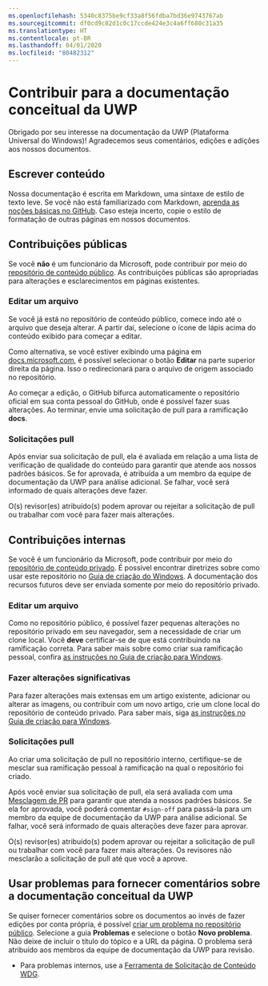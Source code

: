 ```yaml
---
ms.openlocfilehash: 5340c8375be9cf33a8f56fdba7bd36e9743767ab
ms.sourcegitcommit: df0cd9c82d1c0c17ccde424e3c4a6ff680c31a35
ms.translationtype: HT
ms.contentlocale: pt-BR
ms.lasthandoff: 04/01/2020
ms.locfileid: "80482312"
---
```

# <a name="contributing-to-uwp-conceptual-documentation"></a>Contribuir para a documentação conceitual da UWP

Obrigado por seu interesse na documentação da UWP (Plataforma Universal do Windows)! Agradecemos seus comentários, edições e adições aos nossos documentos.

## <a name="writing-content"></a>Escrever conteúdo

Nossa documentação é escrita em Markdown, uma sintaxe de estilo de texto leve. Se você não está familiarizado com Markdown, [aprenda as noções básicas no GitHub](https://guides.github.com/features/mastering-markdown/). Caso esteja incerto, copie o estilo de formatação de outras páginas em nossos documentos.

## <a name="public-contributions"></a>Contribuições públicas

Se você **não** é um funcionário da Microsoft, pode contribuir por meio do [repositório de conteúdo público](https://github.com/MicrosoftDocs/windows-uwp). As contribuições públicas são apropriadas para alterações e esclarecimentos em páginas existentes.

### <a name="editing-a-file"></a>Editar um arquivo

Se você já está no repositório de conteúdo público, comece indo até o arquivo que deseja alterar. A partir daí, selecione o ícone de lápis acima do conteúdo exibido para começar a editar.

Como alternativa, se você estiver exibindo uma página em [docs.microsoft.com](https://docs.microsoft.com), é possível selecionar o botão **Editar** na parte superior direita da página. Isso o redirecionará para o arquivo de origem associado no repositório.

Ao começar a edição, o GitHub bifurca automaticamente o repositório oficial em sua conta pessoal do GitHub, onde é possível fazer suas alterações. Ao terminar, envie uma solicitação de pull para a ramificação **docs**.

### <a name="pull-requests"></a>Solicitações pull

Após enviar sua solicitação de pull, ela é avaliada em relação a uma lista de verificação de qualidade do conteúdo para garantir que atende aos nossos padrões básicos. Se for aprovada, é atribuída a um membro da equipe de documentação da UWP para análise adicional. Se falhar, você será informado de quais alterações deve fazer.

O(s) revisor(es) atribuído(s) podem aprovar ou rejeitar a solicitação de pull ou trabalhar com você para fazer mais alterações.

## <a name="internal-contributions"></a>Contribuições internas

Se você é um funcionário da Microsoft, pode contribuir por meio do [repositório de conteúdo privado](https://github.com/microsoftdocs/windows-uwp-pr). É possível encontrar diretrizes sobre como usar este repositório no [Guia de criação do Windows](https://review.docs.microsoft.com/windows-authoring-guide/uwp/?branch=master). A documentação dos recursos futuros deve ser enviada somente por meio do repositório privado.

### <a name="editing-a-file"></a>Editar um arquivo

Como no repositório público, é possível fazer pequenas alterações no repositório privado em seu navegador, sem a necessidade de criar um clone local. Você **deve** certificar-se de que está contribuindo na ramificação correta. Para saber mais sobre como criar sua ramificação pessoal, confira [as instruções no Guia de criação para Windows](https://review.docs.microsoft.com/windows-authoring-guide/uwp/conceptual/branches?branch=master).

### <a name="making-substantial-changes"></a>Fazer alterações significativas

Para fazer alterações mais extensas em um artigo existente, adicionar ou alterar as imagens, ou contribuir com um novo artigo, crie um clone local do repositório de conteúdo privado. Para saber mais, siga [as instruções no Guia de criação para Windows](https://review.docs.microsoft.com/windows-authoring-guide/uwp/conceptual/).

### <a name="pull-requests"></a>Solicitações pull

Ao criar uma solicitação de pull no repositório interno, certifique-se de mesclar sua ramificação pessoal à ramificação na qual o repositório foi criado.

Após você enviar sua solicitação de pull, ela será avaliada com uma [Mesclagem de PR](https://review.docs.microsoft.com/help/contribute/prmerger-overview?branch=master) para garantir que atenda a nossos padrões básicos. Se ela for aprovada, você poderá comentar `#sign-off` para passá-la para um membro da equipe de documentação da UWP para análise adicional. Se falhar, você será informado de quais alterações deve fazer para aprovar.

O(s) revisor(es) atribuído(s) podem aprovar ou rejeitar a solicitação de pull ou trabalhar com você para fazer mais alterações. Os revisores não mesclarão a solicitação de pull até que você a aprove.

## <a name="using-issues-to-provide-feedback-on-uwp-conceptual-documentation"></a>Usar problemas para fornecer comentários sobre a documentação conceitual da UWP

Se quiser fornecer comentários sobre os documentos ao invés de fazer edições por conta própria, é possível [criar um problema no repositório público](https://github.com/MicrosoftDocs/windows-uwp/issues). Selecione a guia **Problemas** e selecione o botão **Novo problema**. Não deixe de incluir o título do tópico e a URL da página. O problema será atribuído aos membros da equipe de documentação da UWP para revisão.

* Para problemas internos, use a [Ferramenta de Solicitação de Conteúdo WDG](http://sesuw2-iis02a/WSCPubRequest/WindowsContentRequestTool.aspx).
